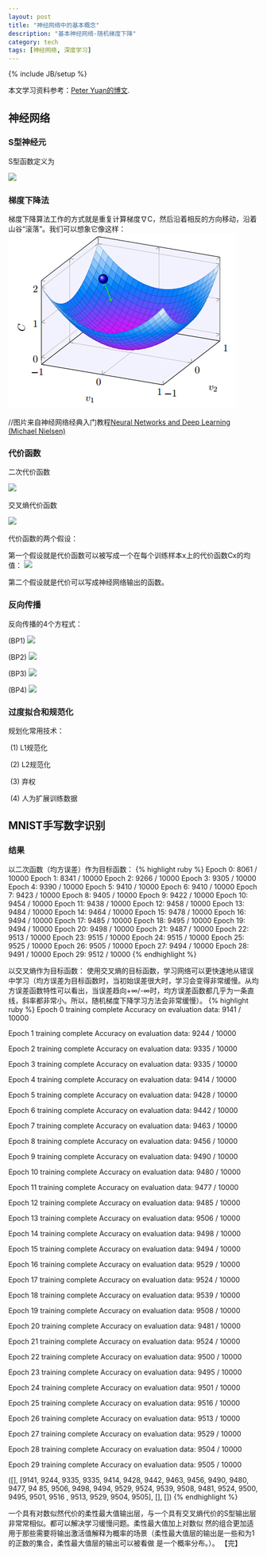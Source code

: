 ```yaml
---
layout: post
title: "神经网络中的基本概念"
description: "基本神经网络-随机梯度下降"
category: tech
tags: [神经网络, 深度学习]
---
```

{% include JB/setup %}

本文学习资料参考：[Peter Yuan的博文][peteryuan].

## 神经网络
### S型神经元
S型函数定义为

<img src="http://www.forkosh.com/mathtex.cgi? \Large \sigma \left( z\right) \equiv \dfrac {1} {1+e^{-z}}">

### 梯度下降法
梯度下降算法工作的方式就是重复计算梯度∇C，然后沿着相反的方向移动，沿着山谷“滚落”。我们可以想象它像这样：
![Alt 梯度下降](/assets/themes/twitter/media/SGD.jpg "梯度下降")

//图片来自神经网络经典入门教程[Neural Networks and Deep Learning (Michael Nielsen)][nndl]
### 代价函数
二次代价函数

<img src="http://www.forkosh.com/mathtex.cgi? \Large C=\dfrac {1} {2n}\sum _{x}\left\| y\left( x\right) -a\right\| ^{2}">

交叉熵代价函数

<img src="http://www.forkosh.com/mathtex.cgi? \Large C=-\dfrac {1} {n}\sum _{x}\left[ y \ln a+\left( 1-y\right) \ln \left( 1-a\right) \right]">

代价函数的两个假设：

第一个假设就是代价函数可以被写成一个在每个训练样本x上的代价函数Cx的均值：
<img src="http://www.forkosh.com/mathtex.cgi? \Large C=\dfrac {1} {n}\sum _{x}C_{x}">

第二个假设就是代价可以写成神经网络输出的函数。

### 反向传播

反向传播的4个方程式：

(BP1) <img src="http://www.forkosh.com/mathtex.cgi? \Large \delta ^{L}=\nabla _{a}C\odot \sigma '\left( z\right) ^{L}">

(BP2) <img src="http://www.forkosh.com/mathtex.cgi? \Large \delta ^{l}=\left( \left( w^{l+1}\right) ^{T}\delta ^{l+1}\right)\odot \sigma '\left( z\right) ^{l}">

(BP3) <img src="http://www.forkosh.com/mathtex.cgi? \Large \dfrac {\partial C} {\partial b_{j}^{l}}=\delta _{j}^{l}">

(BP4) <img src="http://www.forkosh.com/mathtex.cgi? \Large \frac{\partial C}{\partial w_{jk}^l} = a_k^{l-1}\delta_j^l">

### 过度拟合和规范化
规划化常用技术：

  (1) L1规范化
  
  (2) L2规范化
  
  (3) 弃权
  
  (4) 人为扩展训练数据
  
  
## MNIST手写数字识别

### 结果
以二次函数（均方误差）作为目标函数：
{% highlight ruby %}
Epoch 0: 8061 / 10000
Epoch 1: 8341 / 10000
Epoch 2: 9266 / 10000
Epoch 3: 9305 / 10000
Epoch 4: 9390 / 10000
Epoch 5: 9410 / 10000
Epoch 6: 9410 / 10000
Epoch 7: 9423 / 10000
Epoch 8: 9405 / 10000
Epoch 9: 9422 / 10000
Epoch 10: 9454 / 10000
Epoch 11: 9438 / 10000
Epoch 12: 9458 / 10000
Epoch 13: 9484 / 10000
Epoch 14: 9464 / 10000
Epoch 15: 9478 / 10000
Epoch 16: 9494 / 10000
Epoch 17: 9485 / 10000
Epoch 18: 9495 / 10000
Epoch 19: 9494 / 10000
Epoch 20: 9498 / 10000
Epoch 21: 9487 / 10000
Epoch 22: 9513 / 10000
Epoch 23: 9515 / 10000
Epoch 24: 9515 / 10000
Epoch 25: 9525 / 10000
Epoch 26: 9505 / 10000
Epoch 27: 9494 / 10000
Epoch 28: 9491 / 10000
Epoch 29: 9512 / 10000
{% endhighlight %}

以交叉熵作为目标函数：
使用交叉熵的目标函数，学习网络可以更快速地从错误中学习（均方误差为目标函数时，当初始误差很大时，学习会变得非常缓慢。从均方误差函数特性可以看出，当误差趋向+∞/-∞时，均方误差函数都几乎为一条直线，斜率都非常小。所以，随机梯度下降学习方法会非常缓慢）。
{% highlight ruby %}
Epoch 0 training complete
Accuracy on evaluation data: 9141 / 10000

Epoch 1 training complete
Accuracy on evaluation data: 9244 / 10000

Epoch 2 training complete
Accuracy on evaluation data: 9335 / 10000

Epoch 3 training complete
Accuracy on evaluation data: 9335 / 10000

Epoch 4 training complete
Accuracy on evaluation data: 9414 / 10000

Epoch 5 training complete
Accuracy on evaluation data: 9428 / 10000

Epoch 6 training complete
Accuracy on evaluation data: 9442 / 10000

Epoch 7 training complete
Accuracy on evaluation data: 9463 / 10000

Epoch 8 training complete
Accuracy on evaluation data: 9456 / 10000

Epoch 9 training complete
Accuracy on evaluation data: 9490 / 10000

Epoch 10 training complete
Accuracy on evaluation data: 9480 / 10000

Epoch 11 training complete
Accuracy on evaluation data: 9477 / 10000

Epoch 12 training complete
Accuracy on evaluation data: 9485 / 10000

Epoch 13 training complete
Accuracy on evaluation data: 9506 / 10000

Epoch 14 training complete
Accuracy on evaluation data: 9498 / 10000

Epoch 15 training complete
Accuracy on evaluation data: 9494 / 10000

Epoch 16 training complete
Accuracy on evaluation data: 9529 / 10000

Epoch 17 training complete
Accuracy on evaluation data: 9524 / 10000

Epoch 18 training complete
Accuracy on evaluation data: 9539 / 10000

Epoch 19 training complete
Accuracy on evaluation data: 9508 / 10000

Epoch 20 training complete
Accuracy on evaluation data: 9481 / 10000

Epoch 21 training complete
Accuracy on evaluation data: 9524 / 10000

Epoch 22 training complete
Accuracy on evaluation data: 9500 / 10000

Epoch 23 training complete
Accuracy on evaluation data: 9495 / 10000

Epoch 24 training complete
Accuracy on evaluation data: 9501 / 10000

Epoch 25 training complete
Accuracy on evaluation data: 9516 / 10000

Epoch 26 training complete
Accuracy on evaluation data: 9513 / 10000

Epoch 27 training complete
Accuracy on evaluation data: 9529 / 10000

Epoch 28 training complete
Accuracy on evaluation data: 9504 / 10000

Epoch 29 training complete
Accuracy on evaluation data: 9505 / 10000

([], [9141, 9244, 9335, 9335, 9414, 9428, 9442, 9463, 9456, 9490, 9480, 9477, 94
85, 9506, 9498, 9494, 9529, 9524, 9539, 9508, 9481, 9524, 9500, 9495, 9501, 9516
, 9513, 9529, 9504, 9505], [], [])
{% endhighlight %}

一个具有对数似然代价的柔性最大值输出层，与一个具有交叉熵代价的S型输出层非常常相似。都可以解决学习缓慢问题。柔性最大值加上对数似
然的组合更加适用于那些需要将输出激活值解释为概率的场景（柔性最大值层的输出是一些和为1的正数的集合，柔性最大值层的输出可以被看做
是一个概率分布。）。
【完】

[peteryuan]: http://peteryuan.net/deep-learning-intro/
[nndl]: http://neuralnetworksanddeeplearning.com/
